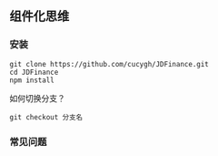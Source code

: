 ## 组件化思维




### 安装

```shell
git clone https://github.com/cucygh/JDFinance.git
cd JDFinance
npm install
```



如何切换分支？

```shell
git checkout 分支名
```

### 常见问题



